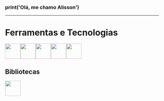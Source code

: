  ### print('Olá, me chamo Alisson')
 <hr>
<h1>Ferramentas e Tecnologias</h1>

<img src="https://cdn.jsdelivr.net/gh/devicons/devicon/icons/python/python-original.svg" width="50" height="50"/><img src="https://cdn.jsdelivr.net/gh/devicons/devicon/icons/pycharm/pycharm-original.svg" width="50" height="50"/><img src="https://cdn.jsdelivr.net/gh/devicons/devicon/icons/vscode/vscode-original.svg" width="50" height="50"/><img src="https://cdn.jsdelivr.net/gh/devicons/devicon/icons/flask/flask-original.svg" width="50" height="50"/><img src="https://cdn.jsdelivr.net/gh/devicons/devicon/icons/chrome/chrome-original.svg" width="50" height="50"/>

<h2>Bibliotecas</h2>          
<img src="https://cdn.jsdelivr.net/gh/devicons/devicon/icons/pandas/pandas-original-wordmark.svg" width="50" height="50"/>
